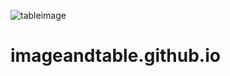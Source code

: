 ![tableimage](https://user-images.githubusercontent.com/111347578/207800655-635448e4-a293-4ae4-9fd9-78a995e025e9.png)
# imageandtable.github.io
